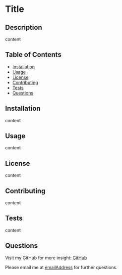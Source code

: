 # Title

## Description
content

## Table of Contents
- [Installation](#installation)
- [Usage](#usage)
- [License](#license)
- [Contributing](#contributing)
- [Tests](#tests)
- [Questions](#questions)

## Installation
content
## Usage
content
## License
content
## Contributing
content
## Tests
content
## Questions
Visit my GitHub for more insight:  [GitHub](https://github.com/)

Please email me at [emailAddress](email.address) for further questions.